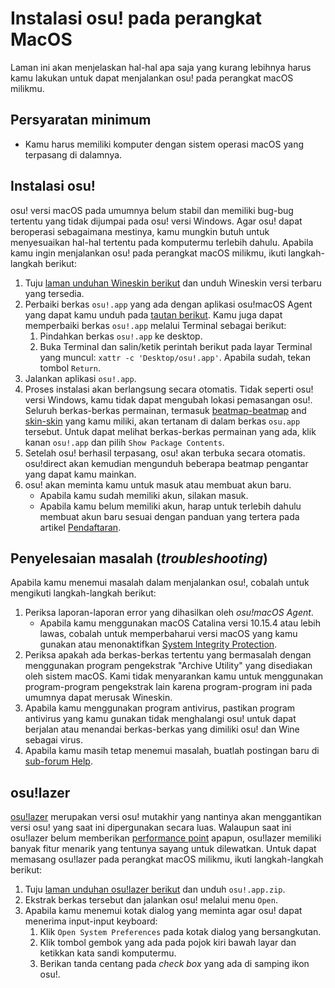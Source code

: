 # Instalasi osu! pada perangkat MacOS

Laman ini akan menjelaskan hal-hal apa saja yang kurang lebihnya harus kamu lakukan untuk dapat menjalankan osu! pada perangkat macOS milikmu.

## Persyaratan minimum

- Kamu harus memiliki komputer dengan sistem operasi macOS yang terpasang di dalamnya.

## Instalasi osu!

osu! versi macOS pada umumnya belum stabil dan memiliki bug-bug tertentu yang tidak dijumpai pada osu! versi Windows. Agar osu! dapat beroperasi sebagaimana mestinya, kamu mungkin butuh untuk menyesuaikan hal-hal tertentu pada komputermu terlebih dahulu. Apabila kamu ingin menjalankan osu! pada perangkat macOS milikmu, ikuti langkah-langkah berikut:

1. Tuju [laman unduhan Wineskin berikut](https://osu.ppy.sh/community/forums/topics/1106057) dan unduh Wineskin versi terbaru yang tersedia.
2. Perbaiki berkas `osu!.app` yang ada dengan aplikasi osu!macOS Agent yang dapat kamu unduh pada [tautan berikut](https://osu.ppy.sh/community/forums/topics/1036678). Kamu juga dapat memperbaiki berkas `osu!.app` melalui Terminal sebagai berikut:
   1. Pindahkan berkas `osu!.app` ke desktop.
   2. Buka Terminal dan salin/ketik perintah berikut pada layar Terminal yang muncul: `xattr -c 'Desktop/osu!.app'`. Apabila sudah, tekan tombol `Return`.  
3. Jalankan aplikasi `osu!.app`.
4. Proses instalasi akan berlangsung secara otomatis. Tidak seperti osu! versi Windows, kamu tidak dapat mengubah lokasi pemasangan osu!. Seluruh berkas-berkas permainan, termasuk [beatmap-beatmap](/wiki/Beatmap) and [skin-skin](/wiki/Skin) yang kamu miliki, akan tertanam di dalam berkas `osu.app` tersebut. Untuk dapat melihat berkas-berkas permainan yang ada, klik kanan `osu!.app` dan pilih `Show Package Contents`.
5. Setelah osu! berhasil terpasang, osu! akan terbuka secara otomatis. osu!direct akan kemudian mengunduh beberapa beatmap pengantar yang dapat kamu mainkan.
6. osu! akan meminta kamu untuk masuk atau membuat akun baru.
   - Apabila kamu sudah memiliki akun, silakan masuk.
   - Apabila kamu belum memiliki akun, harap untuk terlebih dahulu membuat akun baru sesuai dengan panduan yang tertera pada artikel [Pendaftaran](/wiki/Registration).

## Penyelesaian masalah (*troubleshooting*)

Apabila kamu menemui masalah dalam menjalankan osu!, cobalah untuk mengikuti langkah-langkah berikut:

1. Periksa laporan-laporan error yang dihasilkan oleh *osu!macOS Agent*.
   - Apabila kamu menggunakan macOS Catalina versi 10.15.4 atau lebih lawas, cobalah untuk memperbaharui versi macOS yang kamu gunakan atau menonaktifkan [System Integrity Protection](https://developer.apple.com/documentation/security/disabling_and_enabling_system_integrity_protection).
2. Periksa apakah ada berkas-berkas tertentu yang bermasalah dengan menggunakan program pengekstrak "Archive Utility" yang disediakan oleh sistem macOS. Kami tidak menyarankan kamu untuk menggunakan program-program pengekstrak lain karena program-program ini pada umumnya dapat merusak Wineskin.
3. Apabila kamu menggunakan program antivirus, pastikan program antivirus yang kamu gunakan tidak menghalangi osu! untuk dapat berjalan atau menandai berkas-berkas yang dimiliki osu! dan Wine sebagai virus.
4. Apabila kamu masih tetap menemui masalah, buatlah postingan baru di [sub-forum Help](https://osu.ppy.sh/community/forums/5).

## osu!lazer

[osu!lazer](https://github.com/ppy/osu) merupakan versi osu! mutakhir yang nantinya akan menggantikan versi osu! yang saat ini dipergunakan secara luas. Walaupun saat ini osu!lazer belum memberikan [performance point](/wiki/Performance_points) apapun, osu!lazer memiliki banyak fitur menarik yang tentunya sayang untuk dilewatkan. Untuk dapat memasang osu!lazer pada perangkat macOS milikmu, ikuti langkah-langkah berikut:

1. Tuju [laman unduhan osu!lazer berikut](https://github.com/ppy/osu/releases/latest) dan unduh `osu!.app.zip`.
2. Ekstrak berkas tersebut dan jalankan osu! melalui menu `Open`.
3. Apabila kamu menemui kotak dialog yang meminta agar osu! dapat menerima input-input keyboard:
   1. Klik `Open System Preferences` pada kotak dialog yang bersangkutan.
   2. Klik tombol gembok yang ada pada pojok kiri bawah layar dan ketikkan kata sandi komputermu.
   3. Berikan tanda centang pada *check box* yang ada di samping ikon osu!.

